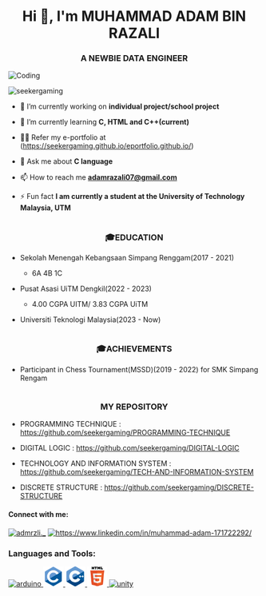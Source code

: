 <h1 align="center">Hi 👋, I'm MUHAMMAD ADAM BIN RAZALI</h1>
<h3 align="center">A NEWBIE DATA ENGINEER</h3>
<img allign="center" class="image fit" alt="Coding" width="400" src="https://i.pinimg.com/originals/2a/53/65/2a53651a35816f499270d8275fd5318f.gif">


<p align="left"> <img src="https://komarev.com/ghpvc/?username=seekergaming&label=Profile%20views&color=0e75b6&style=flat" alt="seekergaming" /> </p>

- 🔭 I’m currently working on **individual project/school project**

- 🌱 I’m currently learning **C, HTML and C++(current)**

- 👨‍💻 Refer my e-portfolio at (https://seekergaming.github.io/eportfolio.github.io/)

- 💬 Ask me about **C language**

- 📫 How to reach me **adamrazali07@gmail.com**

- ⚡ Fun fact **I am currently a student at the University of Technology Malaysia, UTM**
#

<h3 align="center">🎓EDUCATION</h3>

- Sekolah Menengah Kebangsaan Simpang Renggam(2017 - 2021)
    - 6A 4B 1C
      
- Pusat Asasi UiTM Dengkil(2022 - 2023)
    - 4.00 CGPA UITM/ 3.83 CGPA UiTM
  
- Universiti Teknologi Malaysia(2023 - Now)

# 
<h3 align="center">🎓ACHIEVEMENTS</h3>

- Participant in Chess Tournament(MSSD)(2019 - 2022) for SMK Simpang Rengam

#

<h3 align="center">MY REPOSITORY</h3>

- PROGRAMMING TECHNIQUE : https://github.com/seekergaming/PROGRAMMING-TECHNIQUE

- DIGITAL LOGIC : https://github.com/seekergaming/DIGITAL-LOGIC

- TECHNOLOGY AND INFORMATION SYSTEM : https://github.com/seekergaming/TECH-AND-INFORMATION-SYSTEM 

- DISCRETE STRUCTURE : https://github.com/seekergaming/DISCRETE-STRUCTURE

<h4 align="left">Connect with me:</h4>
<p align="left">
<a href="https://instagram.com/admrzli._" target="blank"><img align="center" src="https://raw.githubusercontent.com/rahuldkjain/github-profile-readme-generator/master/src/images/icons/Social/instagram.svg" alt="admrzli._" height="30" width="40" /></a>
<a href="https://www.linkedin.com/in/muhammad-adam-171722292/" target="blank"><img align="center" src="https://raw.githubusercontent.com/rahuldkjain/github-profile-readme-generator/master/src/images/icons/Social/linked-in-alt.svg" alt="https://www.linkedin.com/in/muhammad-adam-171722292/" height="30" width="40" /></a>

</p>

<h3 align="left">Languages and Tools:</h3>
<p align="left"> <a href="https://www.arduino.cc/" target="_blank" rel="noreferrer"> <img src="https://cdn.worldvectorlogo.com/logos/arduino-1.svg" alt="arduino" width="40" height="40"/> </a> <a href="https://www.cprogramming.com/" target="_blank" rel="noreferrer"> <img src="https://raw.githubusercontent.com/devicons/devicon/master/icons/c/c-original.svg" alt="c" width="40" height="40"/> </a> <a href="https://www.w3schools.com/cpp/" target="_blank" rel="noreferrer"> <img src="https://raw.githubusercontent.com/devicons/devicon/master/icons/cplusplus/cplusplus-original.svg" alt="cplusplus" width="40" height="40"/> </a> <a href="https://www.w3.org/html/" target="_blank" rel="noreferrer"> <img src="https://raw.githubusercontent.com/devicons/devicon/master/icons/html5/html5-original-wordmark.svg" alt="html5" width="40" height="40"/> </a> <a href="https://unity.com/" target="_blank" rel="noreferrer"> <img src="https://www.vectorlogo.zone/logos/unity3d/unity3d-icon.svg" alt="unity" width="40" height="40"/> </a> </p>
